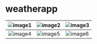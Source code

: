 # weatherapp


| ![image1](https://github.com/user-attachments/assets/77320f41-b3a9-485c-8a75-afcf7c535b9a) | ![image2](https://github.com/user-attachments/assets/0718707a-b928-4ac8-a765-2c75819409ec) | ![image3](https://github.com/user-attachments/assets/9e485779-02f5-4115-8350-9addd1dcb7df)|
|:--:|:--:|:--:|
|![image4](https://github.com/user-attachments/assets/a8986783-64db-4007-b4a3-d0eebea563f5) | ![image5](https://github.com/user-attachments/assets/7f7ea3c1-9c6e-44de-8cdc-7c3d2bf173a3)| ![image6](https://github.com/user-attachments/assets/13bae820-5f2e-4f16-97b9-95aede273f40)|



